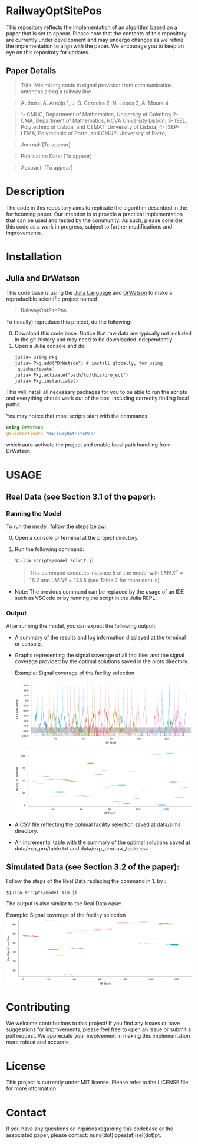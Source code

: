 # RailwayOptSitePos

This repository reflects the implementation of an algorithm based on a paper that is set to appear. Please note that the contents of this repository are currently under development and may undergo changes as we refine the implementation to align with the paper. We encourage you to keep an eye on this repository for updates.

## Paper Details

   > Title: Minimizing costs in signal provision from communication antennas along a railway line

   > Authors: A. Araújo 1, J. O. Cerdeira 2, N. Lopes 3, A. Moura 4

   > 1- CMUC, Department of Mathematics, University of Coimbra;
    2- CMA, Department of Mathematics, NOVA University Lisbon;
    3- ISEL, Polytechnic of Lisboa, and CEMAT, University of Lisboa;
    4- ISEP-LEMA, Polytechnic of Porto, and CMUP, University of Porto;

   > Journal: [To appear]

   > Publication Date: [To appear]

   > Abstract: [To appear]

# Description

The code in this repository aims to replicate the algorithm described in the forthcoming paper. Our intention is to provide a practical implementation that can be used and tested by the community. As such, please consider this code as a work in progress, subject to further modifications and improvements.


# Installation

## Julia and DrWatson
This code base is using the [Julia Language](https://julialang.org/) and
[DrWatson](https://juliadynamics.github.io/DrWatson.jl/stable/)
to make a reproducible scientific project named
> RailwayOptSitePos

To (locally) reproduce this project, do the following:

0. Download this code base. Notice that raw data are typically not included in the
   git-history and may need to be downloaded independently.
1. Open a Julia console and do:
   ```
   julia> using Pkg
   julia> Pkg.add("DrWatson") # install globally, for using `quickactivate`
   julia> Pkg.activate("path/to/this/project")
   julia> Pkg.instantiate()
   ```

This will install all necessary packages for you to be able to run the scripts and
everything should work out of the box, including correctly finding local paths.

You may notice that most scripts start with the commands:
```julia
using DrWatson
@quickactivate "RailwayOptSitePos"
```
which auto-activate the project and enable local path handling from DrWatson.

# USAGE

##  Real Data (see Section 3.1 of the paper):

### Running the Model

To run the model, follow the steps below:

0. Open a console or terminal at the project directory.

1. Run the following command:
   ```
   $julia scripts/model_solvit.jl
   ```
      >   This command executes instance 5 of the model with $LMAX^n=16.2$ and $LMIN^g=138.5$ (see Table 2 for more details).

* Note: The previous command can be replaced by the usage of an IDE such as VSCode or by running the script in the Julia REPL.

### Output

After running the model, you can expect the following output:

+ A summary of the results and log information displayed at the terminal or console.

+ Graphs representing the signal coverage of all facilities and the  signal coverage provided by the optimal solutions saved in the plots directory.

   Example: Signal coverage of the facility selection

   ![RX Signal Level of the antennas of the facility selection](plots/solution_real_data_signal.png)

     ![Intervals of fair and good coverage of the facility selection](plots/solution_real_data_projection.png)




+ A CSV file reflecting the optimal facility selection  saved at  data/sims directory.

+ An incremental table  with the summary of the optimal solutions saved at data/exp_pro/table.txt and data/exp_pro/raw_table.csv.


## Simulated Data (see Section 3.2 of the paper):

Follow the steps of the Real Data replacing the command in 1. by :
```
$julia scripts/model_sim.jl
```

The output is also similar to the Real Data case:

Example: Signal coverage of the facility selection
   ![Signal coverage of the facility selection](plots/solution_coverage.png)


# Contributing

We welcome contributions to this project! If you find any issues or have suggestions for improvements, please feel free to open an issue or submit a pull request. We appreciate your involvement in making this implementation more robust and accurate.

# License

This project is currently under MIT license. Please refer to the LICENSE file for more information.

# Contact

If you have any questions or inquiries regarding this codebase or the associated paper, please contact: nuno(dot)lopes(at)isel(dot)pt.

